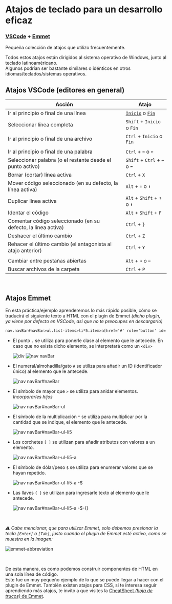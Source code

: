 # Atajos de teclado para un desarrollo eficaz

### [VSCode](https://github.com/MrRedu/atajos-teclado#atajos-vscode-editores-en-general) + [Emmet](https://github.com/MrRedu/atajos-teclado#atajos-emmet)

Pequeña colección de atajos que utilizo frecuentemente.

Todos estos atajos están dirigidos al sistema operativo de Windows, junto al teclado latinoaméricano. <br>
Algunos podrían ser bastante similares o idénticos en otros idiomas/teclados/sistemas operativos.

## Atajos VSCode (editores en general)
|        Acción                                                 |       Atajo                       |
| ------                                                        |    ---                            |
| Ir al principio o final de una línea                          |     [`Inicio`](https://github.com/MrRedu/atajos-teclado/blob/main/images/inicio-fin.png) o [`Fin`](https://github.com/MrRedu/atajos-teclado/blob/main/images/inicio-fin.png)|
| Seleccionar línea completa                                    |      `Shift` + `Inicio` o `Fin`   |
| Ir al principio o final de una archivo                        |      `Ctrl` + `Inicio` o `Fin`    |
| | | 
| Ir al principio o final de una palabra                        |      `Ctrl` + `➡` o `⬅`          |
| Seleccionar palabra (o el restante desde el punto activo)     |   `Shift` + `Ctrl` + `➡` o `⬅`   |
| Borrar (cortar) línea activa                                  |        `Ctrl` + `X`               |
| Mover código seleccionado (en su defecto, la línea activa)    |        `Alt` + `⬆` o `⬇`          |
| Duplicar línea activa                                         |    `Alt` + `Shift` + `⬆` o `⬇`    |
| Identar el código                                             |       `Alt` + `Shift` + `F`       |
| Comentar código seleccionado (en su defecto, la línea activa) |          `Ctrl` + `}`             |
| Deshacer el último cambio                                     |          `Ctrl` + `Z`             |
| Rehacer el último cambio (el antagonista al atajo anterior)   |          `Ctrl` + `Y`             |
| | |
| Cambiar entre pestañas abiertas                               |        `Alt` + `➡` o `⬅`         |
| Buscar archivos de la carpeta                                 |        `Ctrl` + `P`               |

<br>

## Atajos Emmet

En esta práctica/ejemplo aprenderemos lo más rápido posible, cómo se traducirá el siguiente texto a HTML con el plugin de Emmet *(dicho plugin, ya viene por defecto en VSCode, asi que no te preocupes en descargarlo)*

```html
nav.navBar#navBar>ul.list-items>li*5.item>a[href='#' role='button' id='button-$']{Text $}
```

- El punto `.` se utiliza para ponerle clase al elemento que le antecede. En caso que no exista dicho elemento, se interpretará como un `<div>`

  ![div](https://github.com/MrRedu/atajos-teclado/assets/73679190/9c77ab41-27ab-447f-8e14-79b2ff08006b)
  ![nav navBar](https://github.com/MrRedu/atajos-teclado/assets/73679190/9c1b43b2-83aa-4a57-97bd-f8af1012256b)

- El numeral/almohadilla/gato `#` se utiliza para añadir un ID (identificador único) al elemento que le antecede.

  ![nav navBar#navBar](https://github.com/MrRedu/atajos-teclado/assets/73679190/137a4ae9-1c00-4621-b208-3bb502c7e298)
  
- El símbolo de mayor que `>` se utiliza para anidar elementos. *Incorporarles hijos*

  ![nav navBar#navBar-ul](https://github.com/MrRedu/atajos-teclado/assets/73679190/d190a3fc-92ab-4d9e-bc40-d0e9f1e921ab)
  
- El símbolo de la multiplicación `*` se utiliza para multiplicar por la cantidad que se indique, el elemento que le antecede.

  ![nav navBar#navBar-ul-li5](https://github.com/MrRedu/atajos-teclado/assets/73679190/c87ce811-482e-441a-a50e-f4017c29a2c5)

- Los corchetes `[ ]` se utilizan para añadir atributos con valores a un elemento.

  ![nav navBar#navBar-ul-li5-a](https://github.com/MrRedu/atajos-teclado/assets/73679190/0d5f6147-9db4-4024-b974-d7abb27d6d06)
  
- El símbolo de dólar/peso `$` se utiliza para enumerar valores que se hayan repetido.

  ![nav navBar#navBar-ul-li5-a -$](https://github.com/MrRedu/atajos-teclado/assets/73679190/5c67fcc5-cbcc-4ae4-a527-04a77a483d3d)

- Las llaves `{ }` se utilizan para ingresarle texto al elemento que le antecede.

  ![nav navBar#navBar-ul-li5-a -$-{}](https://github.com/MrRedu/atajos-teclado/assets/73679190/3bdfea9a-a277-4e8e-9f8d-eb902aa6aea9)

<br>

  *⚠ Cabe mencionar, que para utilizar Emmet, solo debemos presionar la tecla `[Enter]` o `[Tab]`, justo cuando el plugin de Emmet esté activo, como se muestra en la imagen:*

  ![emmet-abbreviation](https://github.com/MrRedu/atajos-teclado/assets/73679190/b3772f6a-5d1a-4562-851e-bcae5b728af6)

<br>

De esta manera, es como podemos construir componentes de HTML en una sola línea de código. <br>
Este fue un muy pequeño ejemplo de lo que se puede llegar a hacer con el plugin de Emmet.
También existen atajos para CSS, si te interesa seguir aprendiendo más atajos, te invito a que visites la [CheatSheet *(hoja de trucos)* de Emmet](https://docs.emmet.io/cheat-sheet/).
